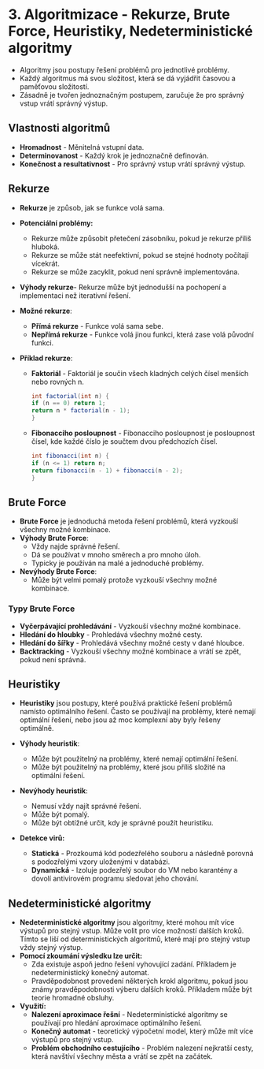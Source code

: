 # 3. Algoritmizace - Rekurze, Brute Force, Heuristiky, Nedeterministické algoritmy

- Algoritmy jsou postupy řešení problémů pro jednotlivé problémy.
- Každý algoritmus má svou složitost, která se dá vyjádřit časovou a paměťovou složitostí.
- Zásadně je tvořen jednoznačným postupem, zaručuje že pro správný vstup vrátí správný výstup.

## Vlastnosti algoritmů

- **Hromadnost** - Měnitelná vstupní data.
- **Determinovanost** - Každý krok je jednoznačně definován.
- **Konečnost a resultativnost** - Pro správný vstup vrátí správný výstup.

## Rekurze

- **Rekurze** je způsob, jak se funkce volá sama.
- **Potenciální problémy:**
    - Rekurze může způsobit přetečení zásobníku, pokud je rekurze příliš hluboká.
    - Rekurze se může stát neefektivní, pokud se stejné hodnoty počítají vícekrát.
    - Rekurze se může zacyklit, pokud není správně implementována.
- **Výhody rekurze**- Rekurze může být jednodušší na pochopení a implementaci než iterativní řešení.

- **Možné rekurze**:
    - **Přímá rekurze** - Funkce volá sama sebe.
    - **Nepřímá rekurze** - Funkce volá jinou funkci, která zase volá původní funkci.

- **Příklad rekurze**:
    - **Faktoriál** - Faktoriál je součin všech kladných celých čísel menších nebo rovných n.
      ```Java
      int factorial(int n) {
      if (n == 0) return 1;
      return n * factorial(n - 1);
      }
        ```
    - **Fibonacciho posloupnost** - Fibonacciho posloupnost je posloupnost čísel, kde každé číslo je součtem dvou
      předchozích čísel.
      ```Java
      int fibonacci(int n) {
      if (n <= 1) return n;
      return fibonacci(n - 1) + fibonacci(n - 2);
      }
         ```

## Brute Force

- **Brute Force** je jednoduchá metoda řešení problémů, která vyzkouší všechny možné kombinace.
- **Výhody Brute Force**:
    - Vždy najde správné řešení.
    - Dá se používat v mnoho směrech a pro mnoho úloh.
    - Typicky je používán na malé a jednoduché problémy.
- **Nevýhody Brute Force**:
    - Může být velmi pomalý protože vyzkouší všechny možné kombinace.

### Typy Brute Force

- **Vyčerpávající prohledávání** - Vyzkouší všechny možné kombinace.
- **Hledání do hloubky** - Prohledává všechny možné cesty.
- **Hledání do šířky** - Prohledává všechny možné cesty v dané hloubce.
- **Backtracking** - Vyzkouší všechny možné kombinace a vrátí se zpět, pokud není správná.

## Heuristiky

- **Heuristiky** jsou postupy, které používá praktické řešení problémů namísto optimálního řešení. Často se používají na
  problémy, které nemají optimální řešení, nebo jsou až moc komplexní aby byly řešeny optimálně.
- **Výhody heuristik**:
    - Může být použitelný na problémy, které nemají optimální řešení.
    - Může být použitelný na problémy, které jsou příliš složité na optimální řešení.
- **Nevýhody heuristik**:
    - Nemusí vždy najít správné řešení.
    - Může být pomalý.
    - Může být obtížné určit, kdy je správné použít heuristiku.

- **Detekce virů:**
    - **Statická** - Prozkoumá kód podezřelého souboru a následně porovná s podozřelými vzory uloženými v databázi.
    - **Dynamická** - Izoluje podezřelý soubor do VM nebo karantény a dovolí antivirovém programu sledovat jeho chování.

## Nedeterministické algoritmy

- **Nedeterministické algoritmy** jsou algoritmy, které mohou mít více výstupů pro stejný vstup. Může volit pro více
  možností dalších kroků. Tímto se liší od deterministických algoritmů, které mají pro stejný vstup vždy stejný výstup.
- **Pomocí zkoumání výsledku lze určit:**
    - Zda existuje aspoň jedno řešení vyhovující zadání. Příkladem je nedeterministický konečný automat.
    - Pravděpodobnost provedení některých krokl algoritmu, pokud jsou známy pravděpodobnosti výberu dalších kroků.
      Příkladem může být teorie hromadné obsluhy.
- **Využití:**
    - **Nalezení aproximace řešní** - Nedeterministické algoritmy se používají pro hledání aproximace optimálního
      řešení.
    - **Konečný automat** - teoretický výpočetní model, který může mít více výstupů pro stejný vstup.
    - **Problém obchodního cestujícího** - Problém nalezení nejkratší cesty, která navštíví všechny města a vrátí se
      zpět na začátek.